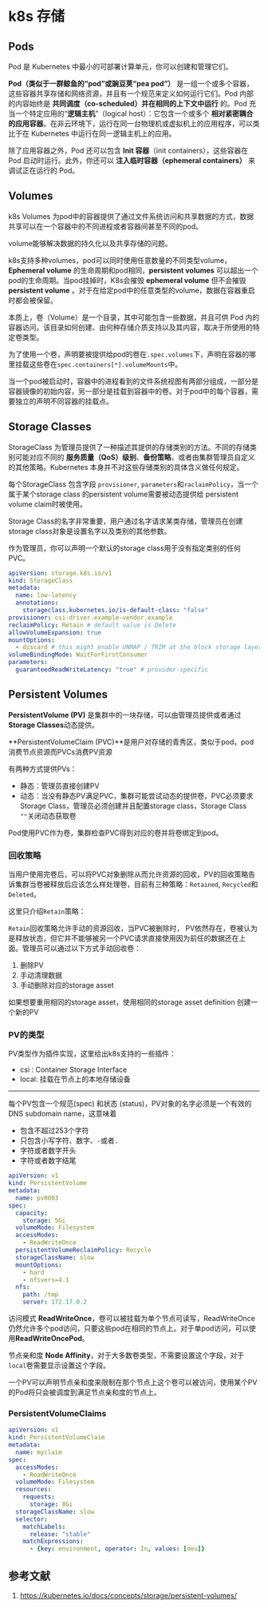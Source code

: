 # k8s 存储


## Pods

Pod 是 Kubernetes 中最小的可部署计算单元，你可以创建和管理它们。

**Pod（类似于一群鲸鱼的“pod”或豌豆荚“pea pod”）** 是一组一个或多个容器，这些容器共享存储和网络资源，并且有一个规范来定义如何运行它们。Pod 内部的内容始终是 **共同调度（co-scheduled）并在相同的上下文中运行** 的。Pod 充当一个特定应用的“**逻辑主机**”（logical host）：它包含一个或多个 **相对紧密耦合的应用容器**。在非云环境下，运行在同一台物理机或虚拟机上的应用程序，可以类比于在 Kubernetes 中运行在同一逻辑主机上的应用。

除了应用容器之外，Pod 还可以包含 **Init 容器**（init containers），这些容器在 Pod 启动时运行。此外，你还可以 **注入临时容器（ephemeral containers）** 来调试正在运行的 Pod。

## Volumes

k8s Volumes 为pod中的容器提供了通过文件系统访问和共享数据的方式，数据共享可以在一个容器中的不同进程或者容器间甚至不同的pod。

volume能够解决数据的持久化以及共享存储的问题。

k8s支持多种volumes，pod可以同时使用任意数量的不同类型volume，**Ephemeral volume** 的生命周期和pod相同，**persistent volumes** 可以超出一个pod的生命周期。当pod挂掉时，K8s会摧毁 **ephemeral volume** 但不会摧毁 **persistent volume** 。对于在给定pod中的任意类型的volume，数据在容器重启时都会被保留。

本质上，卷（Volume）是一个目录，其中可能包含一些数据，并且可供 Pod 内的容器访问。该目录如何创建、由何种存储介质支持以及其内容，取决于所使用的特定卷类型。

为了使用一个卷，声明要被提供给pod的卷在`.spec.volumes`下，声明在容器的哪里挂载这些卷在`spec.containers[*].volumeMounts`中。

当一个pod被启动时，容器中的进程看到的文件系统视图有两部分组成，一部分是容器镜像的初始内容，另一部分是挂载到容器中的卷。对于pod中的每个容器，需要独立的声明不同容器的挂载点。

## Storage Classes

StorageClass 为管理员提供了一种描述其提供的存储类别的方法。不同的存储类别可能对应不同的 **服务质量（QoS）级别**、**备份策略**，或者由集群管理员自定义的其他策略。Kubernetes 本身并不对这些存储类别的具体含义做任何规定。

每个StorageClass 包含字段 `provisioner`, `parameters`和`raclaimPolicy`，当一个属于某个storage class 的persistent volume需要被动态提供给 persistent volume claim时被使用。

Storage Class的名字非常重要，用户通过名字请求某类存储，管理员在创建storage class对象是设置名字以及类别的其他参数。

作为管理员，你可以声明一个默认的storage class用于没有指定类别的任何PVC。

```yaml
apiVersion: storage.k8s.io/v1
kind: StorageClass
metadata:
  name: low-latency
  annotations:
    storageclass.kubernetes.io/is-default-class: "false"
provisioner: csi-driver.example-vendor.example
reclaimPolicy: Retain # default value is Delete
allowVolumeExpansion: true
mountOptions:
  - discard # this might enable UNMAP / TRIM at the block storage layer
volumeBindingMode: WaitForFirstConsumer
parameters:
  guaranteedReadWriteLatency: "true" # provider-specific

```

## Persistent Volumes

**PersistentVolume (PV)** 是集群中的一块存储，可以由管理员提供或者通过 **Storage Classes**动态提供。

**PersistentVolumeClaim (PVC)**是用户对存储的青秀区，类似于pod，pod消费节点资源而PVCs消费PV资源

有两种方式提供PVs：

- 静态：管理员直接创建PV
- 动态：当没有静态PV满足PVC，集群可能尝试动态的提供卷，PVC必须要求Storage Class，管理员必须创建并且配置storage class，Storage Class `""`关闭动态获取卷

Pod使用PVC作为卷，集群检查PVC得到对应的卷并将卷绑定到pod。

### 回收策略

当用户使用完卷后，可以将PVC对象删除从而允许资源的回收，PV的回收策略告诉集群当卷被释放后应该怎么样处理卷，目前有三种策略：`Retained`, `Recycled`和 `Deleted`。

这里只介绍`Retain`策略：

`Retain`回收策略允许手动的资源回收，当PVC被删除时， PV依然存在，卷被认为是释放状态，但它并不能够被另一个PVC请求直接使用因为前任的数据还在上面。管理员可以通过以下方式手动回收卷：

1. 删除PV
2. 手动清理数据
3. 手动删除对应的storage asset

如果想要重用相同的storage asset，使用相同的storage asset definition 创建一个新的PV

### PV的类型

PV类型作为插件实现，这里给出k8s支持的一些插件：

- csi : Container Storage Interface
- local: 挂载在节点上的本地存储设备

---

每个PV包含一个规范(spec) 和状态 (status)，PV对象的名字必须是一个有效的 DNS subdomain name，这意味着

- 包含不超过253个字符
- 只包含小写字符、数字、`-`或者`.`
- 字符或者数字开头
- 字符或者数字结尾

```yaml
apiVersion: v1
kind: PersistentVolume
metadata:
  name: pv0003
spec:
  capacity:
    storage: 5Gi
  volumeMode: Filesystem
  accessModes:
    - ReadWriteOnce
  persistentVolumeReclaimPolicy: Recycle
  storageClassName: slow
  mountOptions:
    - hard
    - nfsvers=4.1
  nfs:
    path: /tmp
    server: 172.17.0.2
```

访问模式 **ReadWriteOnce**，卷可以被挂载为单个节点可读写，ReadWriteOnce仍然允许多个pod访问，只要这些pod在相同的节点上。对于单pod访问，可以使用**ReadWriteOncePod**。

节点亲和度 **Node Affinity**，对于大多数卷类型，不需要设置这个字段，对于`local`卷需要显示设置这个字段。

一个PV可以声明节点亲和度来限制在那个节点上这个卷可以被访问，使用某个PV的Pod将只会被调度到满足节点亲和度的节点上。

### PersistentVolumeClaims

```yaml
apiVersion: v1
kind: PersistentVolumeClaim
metadata:
  name: myclaim
spec:
  accessModes:
    - ReadWriteOnce
  volumeMode: Filesystem
  resources:
    requests:
      storage: 8Gi
  storageClassName: slow
  selector:
    matchLabels:
      release: "stable"
    matchExpressions:
      - {key: environment, operator: In, values: [dev]}
```



## 参考文献

1. https://kubernetes.io/docs/concepts/storage/persistent-volumes/
